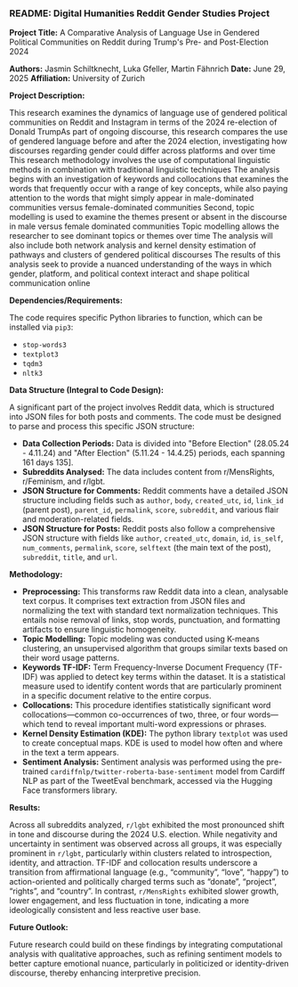 ### README: Digital Humanities Reddit Gender Studies Project

**Project Title:** A Comparative Analysis of Language Use in Gendered Political Communities on Reddit during Trump's Pre- and Post-Election 2024

**Authors:** Jasmin Schiltknecht, Luka Gfeller, Martin Fähnrich
**Date:** June 29, 2025 
**Affiliation:** University of Zurich 

**Project Description:**

This research examines the dynamics of language use of gendered political communities on Reddit and Instagram in terms of the 2024 re-election of Donald TrumpAs part of ongoing discourse, this research compares the use of gendered language before and after the 2024 election, investigating how discourses regarding gender could differ across platforms and over time This research methodology involves the use of computational linguistic methods in combination with traditional linguistic techniques The analysis begins with an investigation of keywords and collocations that examines the words that frequently occur with a range of key concepts, while also paying attention to the words that might simply appear in male-dominated communities versus female-dominated communities Second, topic modelling is used to examine the themes present or absent in the discourse in male versus female dominated communities Topic modelling allows the researcher to see dominant topics or themes over time The analysis will also include both network analysis and kernel density estimation of pathways and clusters of gendered political discourses The results of this analysis seek to provide a nuanced understanding of the ways in which gender, platform, and political context interact and shape political communication online

**Dependencies/Requirements:**

The code requires specific Python libraries to function, which can be installed via `pip3`:

* `stop-words3` 
* `textplot3` 
* `tqdm3` 
* `nltk3` 

**Data Structure (Integral to Code Design):**

A significant part of the project involves Reddit data, which is structured into JSON files for both posts and comments. The code must be designed to parse and process this specific JSON structure:

* **Data Collection Periods:** Data is divided into "Before Election" (28.05.24 - 4.11.24) and "After Election" (5.11.24 - 14.4.25) periods, each spanning 161 days 135].
* **Subreddits Analysed:** The data includes content from r/MensRights, r/Feminism, and r/lgbt.
* **JSON Structure for Comments:** Reddit comments have a detailed JSON structure including fields such as `author`, `body`, `created_utc`, `id`, `link_id` (parent post), `parent_id`, `permalink`, `score`, `subreddit`, and various flair and moderation-related fields.
* **JSON Structure for Posts:** Reddit posts also follow a comprehensive JSON structure with fields like `author`, `created_utc`, `domain`, `id`, `is_self`, `num_comments`, `permalink`, `score`, `selftext` (the main text of the post), `subreddit`, `title`, and `url`.

**Methodology:**

* **Preprocessing:** This transforms raw Reddit data into a clean, analysable text corpus. It comprises text extraction from JSON files and normalizing the text with standard text normalization techniques. This entails noise removal of links, stop words, punctuation, and formatting artifacts to ensure linguistic homogeneity.
* **Topic Modelling:** Topic modeling was conducted using K-means clustering, an unsupervised algorithm that groups similar texts based on their word usage patterns.
* **Keywords TF-IDF:** Term Frequency-Inverse Document Frequency (TF-IDF) was applied to detect key terms within the dataset. It is a statistical measure used to identify content words that are particularly prominent in a specific document relative to the entire corpus.
* **Collocations:** This procedure identifies statistically significant word collocations—common co-occurrences of two, three, or four words—which tend to reveal important multi-word expressions or phrases.
* **Kernel Density Estimation (KDE):** The python library `textplot` was used to create conceptual maps. KDE is used to model how often and where in the text a term appears.
* **Sentiment Analysis:** Sentiment analysis was performed using the pre-trained `cardiffnlp/twitter-roberta-base-sentiment` model from Cardiff NLP as part of the TweetEval benchmark, accessed via the Hugging Face transformers library.

**Results:**

Across all subreddits analyzed, `r/lgbt` exhibited the most pronounced shift in tone and discourse during the 2024 U.S. election. While negativity and uncertainty in sentiment was observed across all groups, it was especially prominent in `r/lgbt`, particularly within clusters related to introspection, identity, and attraction. TF-IDF and collocation results underscore a transition from affirmational language (e.g., “community”, “love”, “happy”) to action-oriented and politically charged terms such as “donate”, “project”, “rights”, and “country”. In contrast, `r/MensRights` exhibited slower growth, lower engagement, and less fluctuation in tone, indicating a more ideologically consistent and less reactive user base.

**Future Outlook:**

Future research could build on these findings by integrating computational analysis with qualitative approaches, such as refining sentiment models to better capture emotional nuance, particularly in politicized or identity-driven discourse, thereby enhancing interpretive precision.
